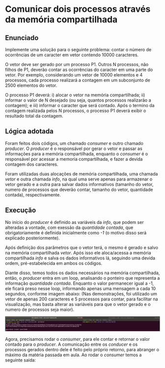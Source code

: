 # Comunicar dois processos através da memória compartilhada

## Enunciado

Implemente uma solução para o seguinte problema: contar o número de ocorrências de um caracter em vetor contendo 10000 caracteres. 

O vetor deve ser gerado por um processo P1. Outros N processos, não filhos de P1, deverão contar as ocorrências do caracter em uma parte do vetor. Por exemplo, considerando um vetor de 10000 elementos e 4 processos, cada processo realizará a contagem em um subconjunto de 2500 elementos do vetor.

O processo P1 deverá: i) alocar o vetor na memória compartilhada; ii) informar o valor de N desejado (ou seja, quantos processos realizarão a contagem); e iii) informar o caracter que será contado. Após o termino da contagem realizada pelos N processos, o processo P1 deverá exibir o resultado total da contagem.

## Lógica adotada

Foram feitos dois códigos, um chamado *consumer* e outro chamado *producer*. O *producer* é o responsável por gerar o vetor e passar as informações para a memória compartilhada, enquanto o *consumer* é o responsável por acessar a memoria compartilhada, e fazer a devida contagem dos caracteres.

Foram utilizadas duas alocações de memória compartilhada, uma chamada *vetor* e outra chamada *info*, na qual uma serve apenas para armazenar o vetor gerado e a outra para salvar dados informativos (tamanho do vetor, numero de processos que deverão contar, tamanho do vetor, quantidade contada), respectivamente.

## Execução

No início do *producer* é definido as variáveis da *info*, que podem ser alteradas a vontade, com exessão da *quantidade contada*, que obrigatoriamente é definida inicialmente como *-1* (o motivo disso será explicado posteriormente).

Após definição dos parâmetros que o vetor terá, o mesmo é gerado e salvo na memória compartilhada *vetor*. Após isso ele aloca/acessa a memória compartilhada *info* e salva os dados informativos lá, seguindo uma devida ordem, pré-estabelecida em ambos os códigos.

Diante disso, temos todos os dados necessários na memória compartilhada, então, o *producer* entra em um loop, analisando o ponteiro que representa a informação *quantidade contada*. Enquanto o valor permanecer igual a -1, ele ficará preso nesse loop, informando apenas uma mensagem a cada 10 segundos, conforme imagem abaixo: (Nas demonstrações, foi utilizado um vetor de apenas 200 caracteres e 5 processos para contar, para facilitar na visualização, mas basta alterar as variáveis para que o vetor gerado e o numero de processos seja maior).

![Arquivo a ser enviado](./imagens/passo1_recortado.png)

Agora, precisamos rodar o *consumer*, para ele contar e retornar o valor contado para o *producer*. A comunicação entre os *conducer* e os processos gerados dentro dele é feito pelo próprio retorno, para abranger o máximo da matéria passada em aula. Ao rodar o *consumer* temos a seguinte saida:




